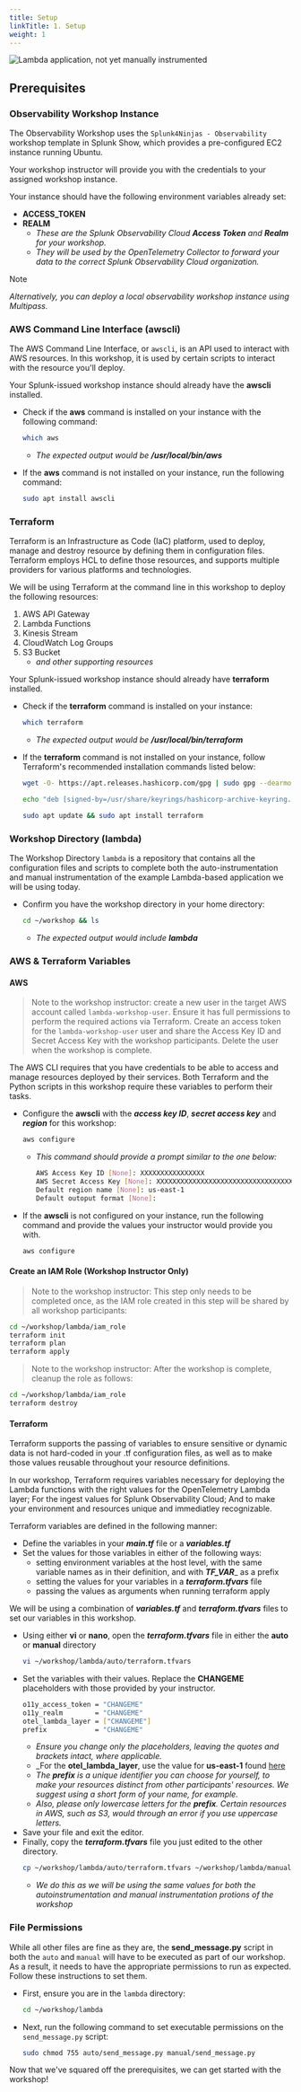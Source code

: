 ```yaml
---
title: Setup
linkTitle: 1. Setup
weight: 1
---
```


![Lambda application, not yet manually instrumented](../images/01-Architecture.png)

## Prerequisites

### Observability Workshop Instance
The Observability Workshop uses the `Splunk4Ninjas - Observability` workshop template in Splunk Show, 
which provides a pre-configured EC2 instance running Ubuntu. 

Your workshop instructor will provide you with the credentials to your assigned workshop instance.

Your instance should have the following environment variables already set:
- **ACCESS_TOKEN**
- **REALM**
  - _These are the Splunk Observability Cloud **Access Token** and **Realm** for your workshop._
  - _They will be used by the OpenTelemetry Collector to forward your data to the correct Splunk Observability Cloud organization._

> [!NOTE]
> _Alternatively, you can deploy a local observability workshop instance using Multipass._

### AWS Command Line Interface (awscli)
The AWS Command Line Interface, or `awscli`, is an API used to interact with AWS resources. In this workshop, it is used by certain scripts to interact with the resource you'll deploy. 

Your Splunk-issued workshop instance should already have the **awscli** installed.

- Check if the **aws** command is installed on your instance with the following command:
  ```bash
  which aws
  ```
    - _The expected output would be **/usr/local/bin/aws**_

- If the **aws** command is not installed on your instance, run the following command:
  ```bash
  sudo apt install awscli
  ```

### Terraform
Terraform is an Infrastructure as Code (IaC) platform, used to deploy, manage and destroy resource by defining them in configuration files. Terraform employs HCL to define those resources, and supports multiple providers for various platforms and technologies.

We will be using Terraform at the command line in this workshop to deploy the following resources:
1. AWS API Gateway
2. Lambda Functions
3. Kinesis Stream
4. CloudWatch Log Groups
5. S3 Bucket
    - _and other supporting resources_
  
Your Splunk-issued workshop instance should already have **terraform** installed.

- Check if the **terraform** command is installed on your instance:
  ```bash
  which terraform
  ```
    - _The expected output would be **/usr/local/bin/terraform**_

- If the **terraform** command is not installed on your instance, follow Terraform's recommended installation commands listed below:
  ```bash
  wget -O- https://apt.releases.hashicorp.com/gpg | sudo gpg --dearmor -o /usr/share/keyrings/hashicorp-archive-keyring.gpg

  echo "deb [signed-by=/usr/share/keyrings/hashicorp-archive-keyring.gpg] https://apt.releases.hashicorp.com $(lsb_release -cs) main" | sudo tee /etc/apt/sources.list.d/hashicorp.list

  sudo apt update && sudo apt install terraform
  ```

### Workshop Directory (lambda)
The Workshop Directory `lambda` is a repository that contains all the configuration files and scripts to complete both the auto-instrumentation and manual instrumentation of the example Lambda-based application we will be using today.

- Confirm you have the workshop directory in your home directory:
  ```bash
  cd ~/workshop && ls
  ```
    - _The expected output would include **lambda**_

### AWS & Terraform Variables

#### AWS

> Note to the workshop instructor:  create a new user in the target AWS account called `lambda-workshop-user`.
> Ensure it has full permissions to perform the required actions via Terraform.  Create an access token for the `lambda-workshop-user`
> user and share the Access Key ID and Secret Access Key with the workshop participants.  Delete the user
> when the workshop is complete.

The AWS CLI requires that you have credentials to be able to access and manage resources deployed by their services. Both Terraform and the Python scripts in this workshop require these variables to perform their tasks.

- Configure the **awscli** with the _**access key ID**_, _**secret access key**_ and _**region**_ for this workshop:
  ```bash
  aws configure
  ```
    - _This command should provide a prompt similar to the one below:_
      ```bash
      AWS Access Key ID [None]: XXXXXXXXXXXXXXXX
      AWS Secret Access Key [None]: XXXXXXXXXXXXXXXXXXXXXXXXXXXXXXXXXXX
      Default region name [None]: us-east-1
      Default outoput format [None]:
      ```

- If the **awscli** is not configured on your instance, run the following command and provide the values your instructor would provide you with.
  ```bash
  aws configure
  ```

#### Create an IAM Role (Workshop Instructor Only)

> Note to the workshop instructor:  This step only needs to be completed once, as the IAM role created 
> in this step will be shared by all workshop participants:

``` bash
cd ~/workshop/lambda/iam_role
terraform init
terraform plan
terraform apply 
```

> Note to the workshop instructor:  After the workshop is complete, cleanup the role as follows:

``` bash
cd ~/workshop/lambda/iam_role
terraform destroy
```

#### Terraform
Terraform supports the passing of variables to ensure sensitive or dynamic data is not hard-coded in your .tf configuration files, as well as to make those values reusable throughout your resource definitions.

In our workshop, Terraform requires variables necessary for deploying the Lambda functions with the right values for the OpenTelemetry Lambda layer; For the ingest values for Splunk Observability Cloud; And to make your environment and resources unique and immediatley recognizable.

Terraform variables are defined in the following manner:
- Define the variables in your _**main.tf**_ file or a _**variables.tf**_
- Set the values for those variables in either of the following ways:
  - setting environment variables at the host level, with the same variable names as in their definition, and with _**TF_VAR**__ as a prefix
  - setting the values for your variables in a _**terraform.tfvars**_ file
  - passing the values as arguments when running terraform apply
 
We will be using a combination of _**variables.tf**_ and _**terraform.tfvars**_ files to set our variables in this workshop.

- Using either **vi** or **nano**, open the _**terraform.tfvars**_ file in either the **auto** or **manual** directory
  ```bash
  vi ~/workshop/lambda/auto/terraform.tfvars
  ```
- Set the variables with their values. Replace the **CHANGEME** placeholders with those provided by your instructor.
  ```bash
  o11y_access_token = "CHANGEME"
  o11y_realm        = "CHANGEME"
  otel_lambda_layer = ["CHANGEME"]
  prefix            = "CHANGEME"
  ```
  - _Ensure you change only the placeholders, leaving the quotes and brackets intact, where applicable._
  - _For the **otel_lambda_layer**, use the value for **us-east-1** found [here](https://github.com/signalfx/lambda-layer-versions/blob/main/splunk-apm/splunk-apm.md)
  - _The _**prefix**_ is a unique identifier you can choose for yourself, to make your resources distinct from other participants' resources. We suggest using a short form of your name, for example._
  - _Also, please only lowercase letters for the **prefix**. Certain resources in AWS, such as S3, would through an error if you use uppercase letters._
- Save your file and exit the editor.
- Finally, copy the _**terraform.tfvars**_ file you just edited to the other directory.
  ```bash
  cp ~/workshop/lambda/auto/terraform.tfvars ~/workshop/lambda/manual
  ```
  - _We do this as we will be using the same values for both the autoinstrumentation and manual instrumentation protions of the workshop_
 
### File Permissions

While all other files are fine as they are, the **send_message.py** script in both the `auto` and `manual` will have to be executed as part of our workshop. As a result, it needs to have the appropriate permissions to run as expected. Follow these instructions to set them.

- First, ensure you are in the `lambda` directory:
  ```bash
  cd ~/workshop/lambda
  ```

- Next, run the following command to set executable permissions on the `send_message.py` script:
  ```bash
  sudo chmod 755 auto/send_message.py manual/send_message.py
  ```

Now that we've squared off the prerequisites, we can get started with the workshop!
